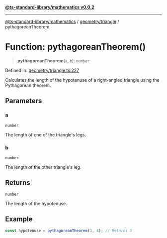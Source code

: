 [**@ts-standard-library/mathematics v0.0.2**](../../../README.md)

***

[@ts-standard-library/mathematics](../../../README.md) / [geometry/triangle](../README.md) / pythagoreanTheorem

# Function: pythagoreanTheorem()

> **pythagoreanTheorem**(`a`, `b`): `number`

Defined in: [geometry/triangle.ts:227](https://github.com/gabaudette/ts-stdlib/blob/725aff52e6f28b9942b278b955914b3ace9f325c/packages/mathematics/src/geometry/triangle.ts#L227)

Calculates the length of the hypotenuse of a right-angled triangle
using the Pythagorean theorem.

## Parameters

### a

`number`

The length of one of the triangle's legs.

### b

`number`

The length of the other triangle's leg.

## Returns

`number`

The length of the hypotenuse.

## Example

```typescript
const hypotenuse = pythagoreanTheorem(3, 4); // Returns 5
```
